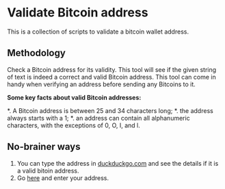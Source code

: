 # Validate Bitcoin address
This is a collection of scripts to validate a bitcoin wallet address.

## Methodology

Check a Bitcoin address for its validity. This tool will see if the given string of text is indeed a correct and valid Bitcoin address. This tool can come in handy when verifying an address before sending any Bitcoins to it.

**Some key facts about valid Bitcoin addresses:**

 *. A Bitcoin address is between 25 and 34 characters long;
 *. the address always starts with a 1;
 *. an address can contain all alphanumeric characters, with the exceptions of 0, O, I, and l.

## No-brainer ways

 1. You can type the address in [duckduckgo.com](https://duckduckgo.com) and see the details if it
    is a valid bitoin address.
 2. Go [here](https://thomas.vanhoutte.be/tools/validate-bitcoin-address.php) and enter your
    address.

